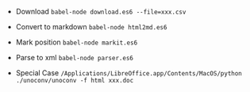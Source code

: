 
* Download
`babel-node download.es6 --file=xxx.csv`

* Convert to markdown
`babel-node html2md.es6`

* Mark position
`babel-node markit.es6`

* Parse to xml
`babel-node parser.es6`

* Special Case
`/Applications/LibreOffice.app/Contents/MacOS/python ./unoconv/unoconv -f html xxx.doc`
